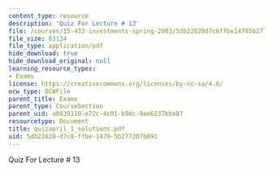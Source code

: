 ```yaml
---
content_type: resource
description: 'Quiz For Lecture # 13'
file: /courses/15-433-investments-spring-2003/5db22828d7c8ffbe14795b277207b091_quizapril_1_solutions.pdf
file_size: 83134
file_type: application/pdf
hide_download: true
hide_download_original: null
learning_resource_types:
- Exams
license: https://creativecommons.org/licenses/by-nc-sa/4.0/
ocw_type: OCWFile
parent_title: Exams
parent_type: CourseSection
parent_uid: a0839110-e72c-4c01-b9dc-9ae6137bbe87
resourcetype: Document
title: quizapril_1_solutions.pdf
uid: 5db22828-d7c8-ffbe-1479-5b277207b091
---
```

Quiz For Lecture # 13